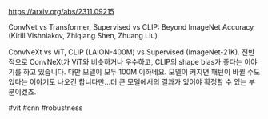 https://arxiv.org/abs/2311.09215

ConvNet vs Transformer, Supervised vs CLIP: Beyond ImageNet Accuracy (Kirill Vishniakov, Zhiqiang Shen, Zhuang Liu)

ConvNeXt vs ViT, CLIP (LAION-400M) vs Supervised (ImageNet-21K). 전반적으로 ConvNeXt가 ViT와 비슷하거나 우수하고, CLIP의 shape bias가 좋다는 이야기를 하고 있습니다. 다만 모델이 모두 100M 이하네요. 모델이 커지면 패턴이 바뀔 수도 있다는 이야기도 나오긴 합니다만...더 큰 모델에서의 결과가 있어야 확정할 수 있는 부분이겠죠.

#vit #cnn #robustness 